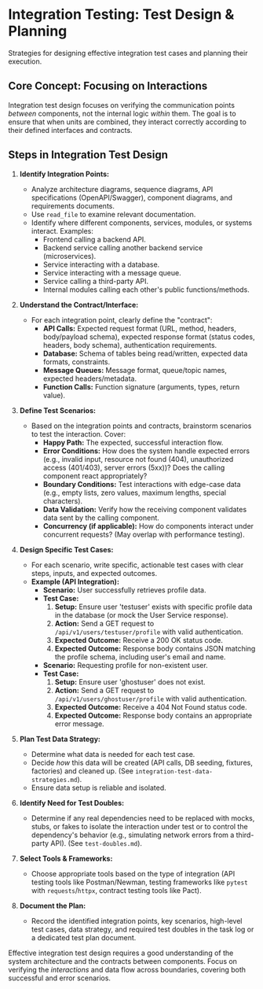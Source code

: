 # Integration Testing: Test Design & Planning

Strategies for designing effective integration test cases and planning their execution.

## Core Concept: Focusing on Interactions

Integration test design focuses on verifying the communication points *between* components, not the internal logic *within* them. The goal is to ensure that when units are combined, they interact correctly according to their defined interfaces and contracts.

## Steps in Integration Test Design

1.  **Identify Integration Points:**
    *   Analyze architecture diagrams, sequence diagrams, API specifications (OpenAPI/Swagger), component diagrams, and requirements documents.
    *   Use `read_file` to examine relevant documentation.
    *   Identify where different components, services, modules, or systems interact. Examples:
        *   Frontend calling a backend API.
        *   Backend service calling another backend service (microservices).
        *   Service interacting with a database.
        *   Service interacting with a message queue.
        *   Service calling a third-party API.
        *   Internal modules calling each other's public functions/methods.

2.  **Understand the Contract/Interface:**
    *   For each integration point, clearly define the "contract":
        *   **API Calls:** Expected request format (URL, method, headers, body/payload schema), expected response format (status codes, headers, body schema), authentication requirements.
        *   **Database:** Schema of tables being read/written, expected data formats, constraints.
        *   **Message Queues:** Message format, queue/topic names, expected headers/metadata.
        *   **Function Calls:** Function signature (arguments, types, return value).

3.  **Define Test Scenarios:**
    *   Based on the integration points and contracts, brainstorm scenarios to test the interaction. Cover:
        *   **Happy Path:** The expected, successful interaction flow.
        *   **Error Conditions:** How does the system handle expected errors (e.g., invalid input, resource not found (404), unauthorized access (401/403), server errors (5xx))? Does the calling component react appropriately?
        *   **Boundary Conditions:** Test interactions with edge-case data (e.g., empty lists, zero values, maximum lengths, special characters).
        *   **Data Validation:** Verify how the receiving component validates data sent by the calling component.
        *   **Concurrency (if applicable):** How do components interact under concurrent requests? (May overlap with performance testing).

4.  **Design Specific Test Cases:**
    *   For each scenario, write specific, actionable test cases with clear steps, inputs, and expected outcomes.
    *   **Example (API Integration):**
        *   **Scenario:** User successfully retrieves profile data.
        *   **Test Case:**
            1.  **Setup:** Ensure user 'testuser' exists with specific profile data in the database (or mock the User Service response).
            2.  **Action:** Send a GET request to `/api/v1/users/testuser/profile` with valid authentication.
            3.  **Expected Outcome:** Receive a 200 OK status code.
            4.  **Expected Outcome:** Response body contains JSON matching the profile schema, including user's email and name.
        *   **Scenario:** Requesting profile for non-existent user.
        *   **Test Case:**
            1.  **Setup:** Ensure user 'ghostuser' does not exist.
            2.  **Action:** Send a GET request to `/api/v1/users/ghostuser/profile` with valid authentication.
            3.  **Expected Outcome:** Receive a 404 Not Found status code.
            4.  **Expected Outcome:** Response body contains an appropriate error message.

5.  **Plan Test Data Strategy:**
    *   Determine what data is needed for each test case.
    *   Decide *how* this data will be created (API calls, DB seeding, fixtures, factories) and cleaned up. (See `integration-test-data-strategies.md`).
    *   Ensure data setup is reliable and isolated.

6.  **Identify Need for Test Doubles:**
    *   Determine if any real dependencies need to be replaced with mocks, stubs, or fakes to isolate the interaction under test or to control the dependency's behavior (e.g., simulating network errors from a third-party API). (See `test-doubles.md`).

7.  **Select Tools & Frameworks:**
    *   Choose appropriate tools based on the type of integration (API testing tools like Postman/Newman, testing frameworks like `pytest` with `requests`/`httpx`, contract testing tools like Pact).

8.  **Document the Plan:**
    *   Record the identified integration points, key scenarios, high-level test cases, data strategy, and required test doubles in the task log or a dedicated test plan document.

Effective integration test design requires a good understanding of the system architecture and the contracts between components. Focus on verifying the *interactions* and data flow across boundaries, covering both successful and error scenarios.